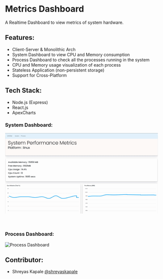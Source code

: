 # Metrics Dashboard
A Realtime Dashboard to view metrics of system hardware.

## Features:
- Client-Server & Monolithic Arch
- System Dashboard to view CPU and Memory consumption
- Process Dashboard to check all the processes running in the system
- CPU and Memory usage visualization of each process
- Stateless Application (non-persistent storage)
- Support for Cross-Platform

## Tech Stack:
- Node.js (Express)
- React.js
- ApexCharts

### System Dashboard:
![System Dashboard](https://github.com/shreyasssk/image-reference/blob/master/system-dashboard.gif)

<br>

### Process Dashboard:
![Process Dashboard](https://github.com/shreyasssk/image-reference/blob/master/process-dashboard.gif)

## Contributor:
- Shreyas Kapale [@shreyaskapale](https://github.com/shreyaskapale)
